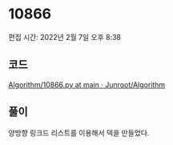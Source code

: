 # 10866

편집 시간: 2022년 2월 7일 오후 8:38

## 코드

[Algorithm/10866.py at main · Junroot/Algorithm](https://github.com/Junroot/Algorithm/blob/main/backjoon/10866.py)

## 풀이

양방향 링크드 리스트를 이용해서 덱을 만들었다.